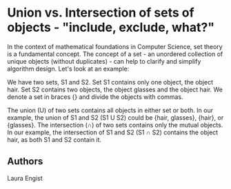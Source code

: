# Union vs. Intersection of sets of objects - "include, exclude, what?" 

In the context of mathematical foundations in Computer Science, set theory is a fundamental concept. The concept of a set - an unordered collection of unique objects (without duplicates) - can help to clarify and simplify algorithm design. Let's look at an example:

We have two sets, S1 and S2. Set S1 contains only one object, the object hair. Set S2 contains two objects, the object glasses and the object hair. We denote a set in braces {} and divide the objects with commas.

The union (U) of two sets contains all objects in either set or both. In our example, the union of S1 and S2 (S1 U S2) could be {hair, glasses}, {hair}, or {glasses}.
The intersection (∩) of two sets contains only the mutual objects. In our example, the intersection of S1 and S2 (S1 ∩ S2) contains the object hair, as both S1 and S2 contain it.

## Authors
Laura Engist
